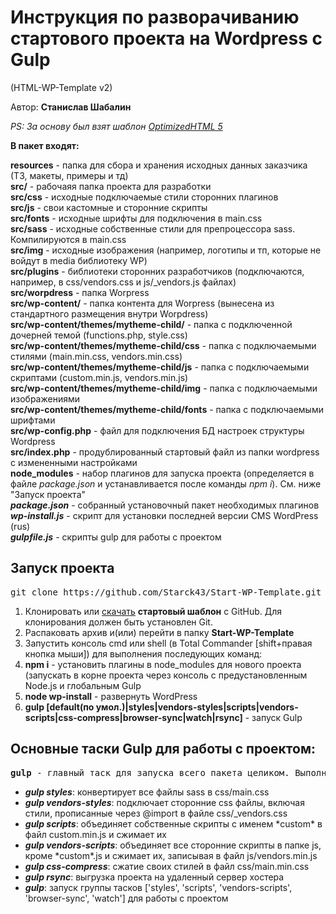 <h1>Инструкция по разворачиванию стартового проекта на Wordpress с Gulp</h1>
<p>(HTML-WP-Template v2)</p>

<p>Автор: <b>Станислав Шабалин</b></p>

<p><i>PS: За основу был взят шаблон <a href="http://github.com/agragregra/oh5">OptimizedHTML 5</a></i></p>

<p><b>В пакет входят:</b> 
<div><b>resources</b> - папка для сбора и хранения исходных данных заказчика (ТЗ, макеты, примеры и тд)</div>
<div><b>src/</b> - рабочаяя папка проекта для разработки</div>
<div><b>src/css</b> - исходные подключаемые стили сторонних плагинов</div>
<div><b>src/js</b> - свои кастомные и сторонние скрипты</div>
<div><b>src/fonts</b> - исходные шрифты для подключения в main.css</div>
<div><b>src/sass</b> - исходные собственные стили для препроцессора sass. Компилируются в main.css</div>
<div><b>src/img</b> - исходные изображения (например, логотипы и тп, которые не войдут в media библиотеку WP)</div>
<div><b>src/plugins</b> - библиотеки сторонних разработчиков (подключаются, например, в css/vendors.css и js/_vendors.js файлах)</div>
<div><b>src/worpdress</b> - папка Worpress</div>
<div><b>src/wp-content/</b> - папка контента для Worpress (вынесена из стандартного размещения внутри Worpdress)</div>
<div><b>src/wp-content/themes/mytheme-child/</b> - папка с подключенной дочерней темой (functions.php, style.css)</div>
<div><b>src/wp-content/themes/mytheme-child/css</b> - папка с подключаемыми стилями (main.min.css, vendors.min.css)</div>
<div><b>src/wp-content/themes/mytheme-child/js</b> - папка с подключаемыми скриптами (custom.min.js, vendors.min.js)</div>
<div><b>src/wp-content/themes/mytheme-child/img</b> - папка с подключаемыми изображениями</div>
<div><b>src/wp-content/themes/mytheme-child/fonts</b> - папка с подключаемыми шрифтами</div>
<div><b>src/wp-config.php</b> - файл для подключения БД настроек структуры Wordpress</div>
<div><b>src/index.php</b> - продублированный стартовый файл из папки wordpress с измененными настройками</div>
<div><b>node_modules</b> - набор плагинов для запуска проекта (определяется в файле <i>package.json</i> и устанавливается после команды <i>npm i</i>). См. ниже "Запуск проекта"</div>
<div><b><i>package.json</i></b> - собранный установочный пакет необходимых плагинов</div>
<div><b><i>wp-install.js</i></b> - скрипт для установки последней версии CMS WordPress (rus)</div>
<div><b><i>gulpfile.js</i></b> - скрипты gulp для работы с проектом</li>
</p>

<h2>Запуск проекта</h2>

<pre>git clone https://github.com/Starck43/Start-WP-Template.git</pre>

<ol>
	<li>Клонировать или <a href="https://github.com/Starck43/Start-WP-Template/archive/master.zip">скачать</a> <b>стартовый шаблон</b> с GitHub. Для клонирования должен быть установлен Git.</li>
	<li>Распаковать архив и(или) перейти в папку <b>Start-WP-Template</b></li>
	<li>Запустить консоль cmd или shell (в Total Commander [shift+правая кнопка мыши]) для выполнения последующих команд:</li>
	<li><b>npm i</b> - установить плагины в node_modules для нового проекта (запускать в корне проекта через консоль с предустановленным Node.js и глобальным Gulp</li>
	<li><b>node wp-install</b> - развернуть WordPress</li>
	<li><b>gulp [default(по умол.)|styles|vendors-styles|scripts|vendors-scripts|css-compress|browser-sync|watch|rsync]</b> - запуск Gulp</li>
</ol>

<h2>Основные таски Gulp для работы с проектом:</h2>

<pre><b>gulp</b> - главный таск для запуска всего пакета целиком. Выполняется через командную консоль</pre>

<ul>
	<li><b title="gulp styles"><em>gulp styles</em></b>: конвертирует все файлы sass в css/main.css</li>
	<li><b title="gulp vendors-styles"><em>gulp vendors-styles</em></b>: подключает сторонние css файлы, включая стили, прописанные через @import в файле css/_vendors.css</li>
	<li><b title="gulp scripts"><em>gulp scripts</em></b>: объединяет собственные скрипты c именем *custom* в файл custom.min.js и сжимает их</li>
	<li><b title="gulp vendors-scripts"><em>gulp vendors-scripts</em></b>: объединяет все сторонние скрипты в папке js, кроме *custom*.js и сжимает их, записывая в файл js/vendors.min.js</li>
	<li><b title="gulp css-compress"><em>gulp css-compress</em></b>: сжатие своих стилей в файл css/main.min.css</li>
	<li><b title="gulp rsync"><em>gulp rsync</em></b>: выгрузка проекта на удаленный сервер хостера</li>
	<li><b title="gulp [default]"><em>gulp</em></b>: запуск группы тасков ['styles', 'scripts', 'vendors-scripts', 'browser-sync', 'watch'] для работы с проектом</li>
</ul>

